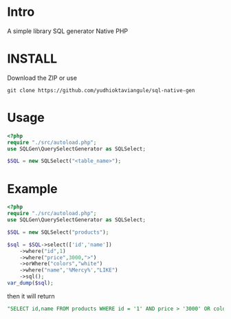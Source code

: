 # Intro
A simple library SQL generator Native PHP
# INSTALL
Download the ZIP or use
```
git clone https://github.com/yudhioktaviangule/sql-native-gen
```
# Usage
```php
<?php 
require "./src/autoload.php";
use SQLGen\QuerySelectGenerator as SQLSelect;

$SQL = new SQLSelect("<table_name>");
```
# Example
```php
<?php 
require "./src/autoload.php";
use SQLGen\QuerySelectGenerator as SQLSelect;

$SQL = new SQLSelect("products");

$sql = $SQL->select(['id','name'])
    ->where("id",1)
    ->where("price",3000,">")
    ->orWhere("colors","white")
    ->where("name",'%Mercy%',"LIKE")
    ->sql();
var_dump($sql);

```
then it will return
```sql
"SELECT id,name FROM products WHERE id = '1' AND price > '3000' OR colors = 'white' AND name LIKE '%Mercy%' "
```